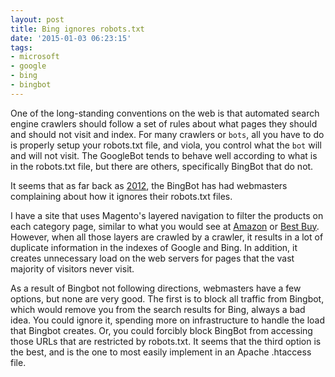 ```yaml
---
layout: post
title: Bing ignores robots.txt
date: '2015-01-03 06:23:15'
tags:
- microsoft
- google
- bing
- bingbot
---
```


One of the long-standing conventions on the web is that automated search engine crawlers should follow a set of rules about what pages they should and should not visit and index. For many crawlers or `bots`, all you have to do is properly setup your robots.txt file, and viola, you control what the `bot` will and will not visit. The GoogleBot tends to behave well according to what is in the robots.txt file, but there are others, specifically BingBot that do not.

It seems that as far back as [2012](http://www.webmasterworld.com/msn_microsoft_search/4441555.htm), the BingBot has had webmasters complaining about how it ignores their robots.txt files. 

I have a site that uses Magento's layered navigation to filter the products on each category page, similar to what you would see at [Amazon](http://amazon.com) or [Best Buy](http://bestbuy.com). However, when all those layers are crawled by a crawler, it results in a lot of duplicate information in the indexes of Google and Bing. In addition, it creates unnecessary load on the web servers for pages that the vast majority of visitors never visit.

As a result of Bingbot not following directions, webmasters have a few options, but none are very good. The first is to block all traffic from Bingbot, which would remove you from the search results for Bing, always a bad idea. You could ignore it, spending more on infrastructure to handle the load that Bingbot creates. Or, you could forcibly block BingBot from accessing those URLs that are restricted by robots.txt. It seems that the third option is the best, and is the one to most easily implement in an Apache .htaccess file.